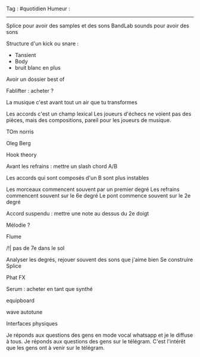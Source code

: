Tag : #quotidien 
Humeur : 
***

Splice pour avoir des samples et des sons 
BandLab sounds pour avoir des sons 

Structure d'un kick ou snare : 
- Tansient
- Body 
- bruit blanc en plus

Avoir un dossier best of

Fablifter : acheter ? 

La musique c'est avant tout un air que tu transformes 

Les accords c'est un champ lexical 
Les joueurs d'échecs ne voient pas des pièces, mais des compositions, pareil pour les joueurs de musique. 


TOm norris

Oleg Berg

Hook theory

Avant les refrains : mettre un slash chord A/B


Les accords qui sont composés d'un B sont plus instables 

Les morceaux commencent souvent par un premier degré 
Les refrains commencent souvent sur le 6e degré
Le pont commence souvent sur le 2e degré 

Accord suspendu : mettre une note au dessus du 2e doigt

Mélodie ? 


Flume 




/!| pas de 7e dans le sol


Analyser les degrés, rejouer souvent des sons que j'aime bien
Se construire Splice

Phat FX

Serum : acheter en tant que synthé 

equipboard 


wave autotune 


Interfaces physiques 




Je réponds aux questions des gens en mode vocal whatsapp et je le diffuse à tous.
Je réponds aux questions des gens sur le télégram.
C'est l'intérêt que les gens ont à venir sur le télégram.